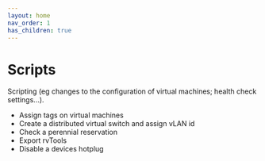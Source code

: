 ```yaml
---
layout: home
nav_order: 1
has_children: true
---
```


Scripts
=======

Scripting (eg changes to the configuration of virtual machines; health check settings...).

- Assign tags on virtual machines
- Create a distributed virtual switch and assign vLAN id
- Check a perennial reservation
- Export rvTools
- Disable a devices hotplug
